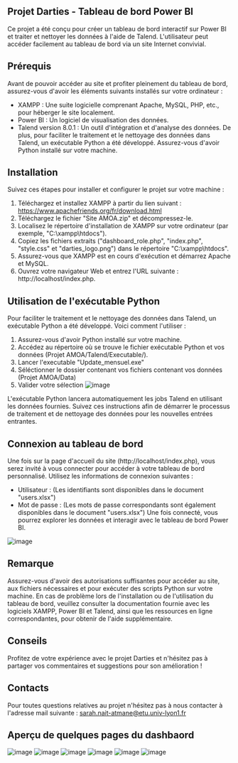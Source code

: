 ## Projet Darties - Tableau de bord Power BI
Ce projet a été conçu pour créer un tableau de bord interactif sur Power BI et traiter et nettoyer les données à l'aide de Talend. L'utilisateur peut accéder facilement au tableau de bord via un site Internet convivial.

## Prérequis
Avant de pouvoir accéder au site et profiter pleinement du tableau de bord, assurez-vous d'avoir les éléments suivants installés sur votre ordinateur :

- XAMPP : Une suite logicielle comprenant Apache, MySQL, PHP, etc., pour héberger le site localement.
- Power BI : Un logiciel de visualisation des données.
- Talend version 8.0.1 : Un outil d'intégration et d'analyse des données.
De plus, pour faciliter le traitement et le nettoyage des données dans Talend, un exécutable Python a été développé. Assurez-vous d'avoir Python installé sur votre machine.

## Installation
Suivez ces étapes pour installer et configurer le projet sur votre machine :

1. Téléchargez et installez XAMPP à partir du lien suivant : https://www.apachefriends.org/fr/download.html
2. Téléchargez le fichier "Site AMOA.zip" et décompressez-le.
3. Localisez le répertoire d'installation de XAMPP sur votre ordinateur (par exemple, "C:\xampp\htdocs").
4. Copiez les fichiers extraits ("dashboard_role.php", "index.php", "style.css" et "darties_logo.png") dans le répertoire "C:\xampp\htdocs".
5. Assurez-vous que XAMPP est en cours d'exécution et démarrez Apache et MySQL.
6. Ouvrez votre navigateur Web et entrez l'URL suivante : http://localhost/index.php.

## Utilisation de l'exécutable Python
Pour faciliter le traitement et le nettoyage des données dans Talend, un exécutable Python a été développé. Voici comment l'utiliser :
1. Assurez-vous d'avoir Python installé sur votre machine.
2. Accédez au répertoire où se trouve le fichier exécutable Python et vos données (Projet AMOA/Talend/Executable/).
3. Lancer l'executable "Update_mensuel.exe"
4. Séléctionner le dossier contenant vos fichiers contenant vos données (Projet AMOA/Data)
5. Valider votre sélection
![image](https://github.com/User-SarahN/AMOA/assets/104094471/779677bb-d5db-42d6-ad62-a237d02381c4)

L'exécutable Python lancera automatiquement les jobs Talend en utilisant les données fournies. Suivez ces instructions afin de démarrer le processus de traitement et de nettoyage des données pour les nouvelles entrées entrantes.

## Connexion au tableau de bord
Une fois sur la page d'accueil du site (http://localhost/index.php), vous serez invité à vous connecter pour accéder à votre tableau de bord personnalisé. Utilisez les informations de connexion suivantes :
- Utilisateur : (Les identifiants sont disponibles dans le document "users.xlsx")
-  Mot de passe : (Les mots de passe correspondants sont également disponibles dans le document "users.xlsx")
Une fois connecté, vous pourrez explorer les données et interagir avec le tableau de bord Power BI.

![image](https://github.com/User-SarahN/AMOA/assets/104094471/a64ab661-d854-4b44-8c13-9973da3995b2)

## Remarque
Assurez-vous d'avoir des autorisations suffisantes pour accéder au site, aux fichiers nécessaires et pour exécuter des scripts Python sur votre machine. En cas de problème lors de l'installation ou de l'utilisation du tableau de bord, veuillez consulter la documentation fournie avec les logiciels XAMPP, Power BI et Talend, ainsi que les ressources en ligne correspondantes, pour obtenir de l'aide supplémentaire.

## Conseils
Profitez de votre expérience avec le projet Darties et n'hésitez pas à partager vos commentaires et suggestions pour son amélioration ! 

## Contacts
Pour toutes questions relatives au projet n'hésitez pas à nous contacter à l'adresse mail suivante : sarah.nait-atmane@etu.univ-lyon1.fr



## Aperçu de quelques pages du dashbaord 
![image](https://github.com/User-SarahN/AMOA/assets/104094471/ee1aa4f7-6b81-4918-bf27-addf60681182)
![image](https://github.com/User-SarahN/AMOA/assets/104094471/5b9dda32-a1cd-48f0-846b-9ee8374051ca)
![image](https://github.com/User-SarahN/AMOA/assets/104094471/4b0e293b-2e0f-4aba-bd2b-f4434e5266b0)
![image](https://github.com/User-SarahN/AMOA/assets/104094471/b4f60d2f-5806-46e7-bc0a-bd97899ecb32)
![image](https://github.com/User-SarahN/AMOA/assets/104094471/dea66f8f-9e55-4ba1-a987-731ebc7b006b)
![image](https://github.com/User-SarahN/AMOA/assets/104094471/4122906a-8b2a-41dc-9293-a4d469088c8b)

